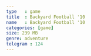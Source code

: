 ```yaml
---
type   : game
title  : Backyard Football '10
name   : Backyard Football '10
categories: [game]
size: 239 MB
genre: adventure
telegram : 124
---
```


